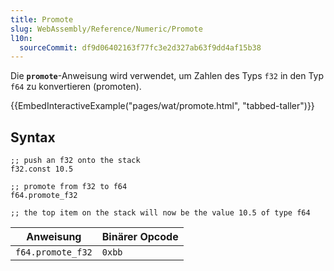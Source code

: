 ```yaml
---
title: Promote
slug: WebAssembly/Reference/Numeric/Promote
l10n:
  sourceCommit: df9d06402163f77fc3e2d327ab63f9dd4af15b38
---
```


Die **`promote`**-Anweisung wird verwendet, um Zahlen des Typs `f32` in den Typ `f64` zu konvertieren (promoten).

{{EmbedInteractiveExample("pages/wat/promote.html", "tabbed-taller")}}

## Syntax

```wasm
;; push an f32 onto the stack
f32.const 10.5

;; promote from f32 to f64
f64.promote_f32

;; the top item on the stack will now be the value 10.5 of type f64
```

| Anweisung         | Binärer Opcode |
| ----------------- | -------------- |
| `f64.promote_f32` | `0xbb`         |
